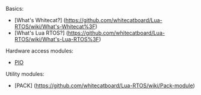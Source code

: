 Basics:
* [What's Whitecat?] (https://github.com/whitecatboard/Lua-RTOS/wiki/What's-Whitecat%3F)
* [What's Lua RTOS?] (https://github.com/whitecatboard/Lua-RTOS/wiki/What's-Lua-RTOS%3F)

Hardware access modules:
* [PIO](https://github.com/whitecatboard/Lua-RTOS/wiki/PIO-Module)

Utility modules:
* [PACK] (https://github.com/whitecatboard/Lua-RTOS/wiki/Pack-module)
